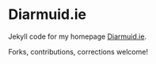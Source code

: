 # Diarmuid.ie

Jekyll code for my homepage [Diarmuid.ie](diarmuid.ie).

Forks, contributions, corrections welcome!
